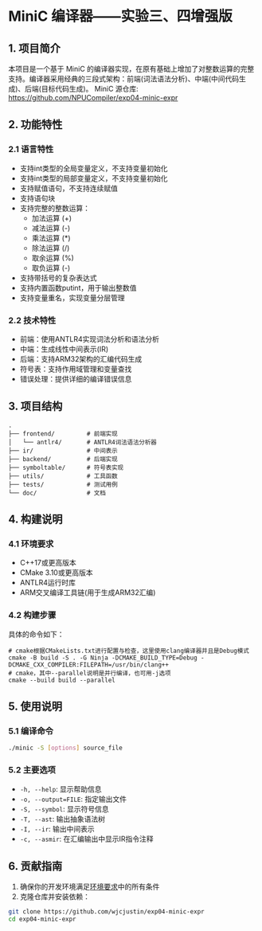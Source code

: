 # MiniC 编译器——实验三、四增强版

## 1. 项目简介

本项目是一个基于 MiniC 的编译器实现，在原有基础上增加了对整数运算的完整支持。编译器采用经典的三段式架构：前端(词法语法分析)、中端(中间代码生成)、后端(目标代码生成)。
MiniC 源仓库: https://github.com/NPUCompiler/exp04-minic-expr

## 2. 功能特性

### 2.1 语言特性
- 支持int类型的全局变量定义，不支持变量初始化
- 支持int类型的局部变量定义，不支持变量初始化
- 支持赋值语句，不支持连续赋值
- 支持语句块
- 支持完整的整数运算：
  - 加法运算 (+)
  - 减法运算 (-)
  - 乘法运算 (*)
  - 除法运算 (/)
  - 取余运算 (%)
  - 取负运算 (-)
- 支持带括号的复杂表达式
- 支持内置函数putint，用于输出整数值
- 支持变量重名，实现变量分层管理

### 2.2 技术特性
- 前端：使用ANTLR4实现词法分析和语法分析
- 中端：生成线性中间表示(IR)
- 后端：支持ARM32架构的汇编代码生成
- 符号表：支持作用域管理和变量查找
- 错误处理：提供详细的编译错误信息

## 3. 项目结构

```
.
├── frontend/         # 前端实现
│   └── antlr4/       # ANTLR4词法语法分析器
├── ir/               # 中间表示
├── backend/          # 后端实现
├── symboltable/      # 符号表实现
├── utils/            # 工具函数
├── tests/            # 测试用例
└── doc/              # 文档
```

## 4. 构建说明

### 4.1 环境要求
- C++17或更高版本
- CMake 3.10或更高版本
- ANTLR4运行时库
- ARM交叉编译工具链(用于生成ARM32汇编)

### 4.2 构建步骤

具体的命令如下：

```shell
# cmake根据CMakeLists.txt进行配置与检查，这里使用clang编译器并且是Debug模式
cmake -B build -S . -G Ninja -DCMAKE_BUILD_TYPE=Debug -DCMAKE_CXX_COMPILER:FILEPATH=/usr/bin/clang++
# cmake，其中--parallel说明是并行编译，也可用-j选项
cmake --build build --parallel
```

## 5. 使用说明

### 5.1 编译命令
```bash
./minic -S [options] source_file
```

### 5.2 主要选项
- `-h, --help`: 显示帮助信息
- `-o, --output=FILE`: 指定输出文件
- `-S, --symbol`: 显示符号信息
- `-T, --ast`: 输出抽象语法树
- `-I, --ir`: 输出中间表示
- `-c, --asmir`: 在汇编输出中显示IR指令注释

## 6. 贡献指南

1. 确保你的开发环境满足[环境要求](#41-环境要求)中的所有条件
2. 克隆仓库并安装依赖：
```bash
git clone https://github.com/wjcjustin/exp04-minic-expr
cd exp04-minic-expr
```
